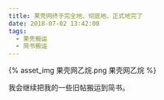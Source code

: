 ```yaml
---
title: 果壳网终于完全地、彻底地、正式地完了
date: 2018-07-02 13:42:00
tags:
  - 果壳搬运
  - 简书搬运
---
```


{% asset_img 果壳网乙烷.png 果壳网乙烷 %}

我会继续把我的一些旧帖搬运到简书。
